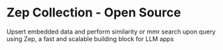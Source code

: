 # Zep Collection - Open Source

Upsert embedded data and perform similarity or mmr search upon query using Zep, a fast and scalable building block for LLM apps
